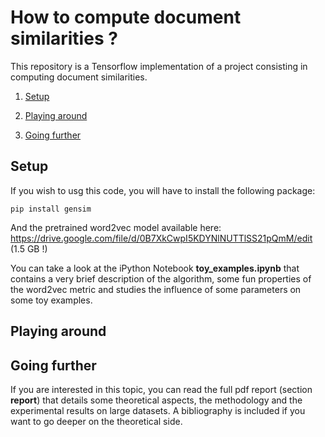 # How to compute document similarities ? 

This repository is a Tensorflow implementation of a project consisting in computing document similarities. 

1. [Setup](#setup)

2. [Playing around](#playing-around)

3. [Going further](#going-further)

 
## Setup 

If you wish to usg this code, you will have to install the following package:
```
pip install gensim 
```
And the pretrained word2vec model available here: https://drive.google.com/file/d/0B7XkCwpI5KDYNlNUTTlSS21pQmM/edit (1.5 GB !)

You can take a look at the iPython Notebook __toy_examples.ipynb__ that contains a very brief description of the algorithm, some fun properties of the word2vec metric and studies the influence of some parameters on some toy examples. 

## Playing around



## Going further

If you are interested in this topic, you can read the full pdf report (section __report__) that details some theoretical aspects, the methodology and the experimental results on large datasets. A bibliography is included if you want to go deeper on the theoretical side. 
